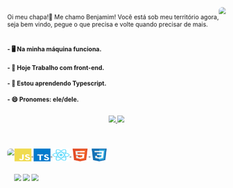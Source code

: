 
<div>
    <img style="border-radius: 65px;" height="130" align="right" 
         src="https://octodex.github.com/images/daftpunktocat-thomas.gif"  > 
  </div>
  
  
 <p>
  Oi meu chapa!👋
Me chamo Benjamim!
Você está sob meu território agora, seja bem vindo, pegue o que precisa e volte quando precisar de mais. 
  </p>


#
# 
#### - 🖥️ Na minha máquina funciona.
#### - 🔭 Hoje Trabalho com front-end.
#### - 🌱 Estou aprendendo Typescript.
#### - 😄 Pronomes: ele/dele.
   
      
##

      
      
<div align="center";>
  <a href="https://github.com/JPBenjamim">
  <img height="180em" src="https://github-readme-stats.vercel.app/api?username=JPBenjamim&show_icons=true&theme=dark&include_all_commits=true&count_private=true"/>
  <img height="180em" src="https://github-readme-stats.vercel.app/api/top-langs/?username=JPBenjamim&layout=compact&langs_count=7&theme=dark"/>
</div>

# 
  
<div style="display: inline_block"><br>
   <div>
    <img style="border-radius: 65px;" height="130" align="left" 
         src="https://octodex.github.com/images/daftpunktocat-guy.gif"> 
  </div>
  
  <img align="center" alt="logo-Js" height="30" width="40" src="https://raw.githubusercontent.com/devicons/devicon/master/icons/javascript/javascript-plain.svg">
  <img align="center" alt="logo-Ts" height="30" width="40" src="https://raw.githubusercontent.com/devicons/devicon/master/icons/typescript/typescript-plain.svg">
  <img align="center" alt="logo-React" height="30" width="40" src="https://raw.githubusercontent.com/devicons/devicon/master/icons/react/react-original.svg">
  <img align="center" alt="logo-HTML" height="30" width="40" src="https://raw.githubusercontent.com/devicons/devicon/master/icons/html5/html5-original.svg">
  <img align="center" alt="logo-CSS" height="30" width="40" src="https://raw.githubusercontent.com/devicons/devicon/master/icons/css3/css3-original.svg">  
</div>
  
 
  ## 
  <div> 
  <a href="https://www.instagram.com/devbenjamim/" target="_blank"><img src="https://img.shields.io/badge/-Instagram-%23E4405F?style=for-the-badge&logo=instagram&logoColor=white" target="_blank"></a>
  <a href = "mailto:devbenjamim@gmail.com"><img src="https://img.shields.io/badge/-Gmail-%23333?style=for-the-badge&logo=gmail&logoColor=white" target="_blank"></a>
  <a href="https://www.linkedin.com/in/jpbenjamim/" target="_blank"><img src="https://img.shields.io/badge/-LinkedIn-%230077B5?style=for-the-badge&logo=linkedin&logoColor=white" target="_blank"></a>  
</div>
  
  
#

